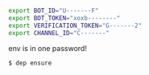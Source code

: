 ```bash
export BOT_ID="U-------F"           
export BOT_TOKEN="xoxb--------"      
export VERIFICATION_TOKEN="G-------2" 
export CHANNEL_ID="C-------"      
```

env is in one password!


```
$ dep ensure
```
